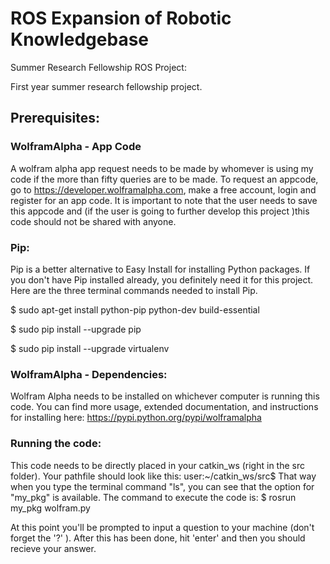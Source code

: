 # ROS Expansion of Robotic Knowledgebase 
Summer Research Fellowship ROS Project:

First year summer research fellowship project.

## Prerequisites:

### WolframAlpha - App Code

A wolfram alpha app request needs to be made by whomever is using my 
code if the more than fifty queries are to be made. 
To request an appcode, go to https://developer.wolframalpha.com,
make a free account, login and register for an app code.
It is important to note that the user needs to save this appcode and
(if the user is going to further develop this project )this code should 
not be shared with anyone.

### Pip:

Pip is a better alternative to Easy Install for installing Python packages. 
If you don't have Pip installed already, you definitely need it 
for this project. Here are the three terminal commands needed 
to install Pip.

$ sudo apt-get install python-pip python-dev build-essential 

$ sudo pip install --upgrade pip 

$ sudo pip install --upgrade virtualenv 

### WolframAlpha - Dependencies:

Wolfram Alpha needs to be installed on whichever computer is 
running this code.
You can find more usage, extended documentation, and instructions 
for installing here:
https://pypi.python.org/pypi/wolframalpha


### Running the code:
This code needs to be directly placed in your catkin_ws (right in the src folder).
Your pathfile should look like this:
user:~/catkin_ws/src$ 
That way when you type the terminal command "ls", you can see that
the option for "my_pkg" is available.
The command to execute the code is:
$ rosrun my_pkg wolfram.py

At this point you'll be prompted to input a question to your 
machine (don't forget the '?' ). 
After this has been done, hit 'enter' and then you should recieve 
your answer.
